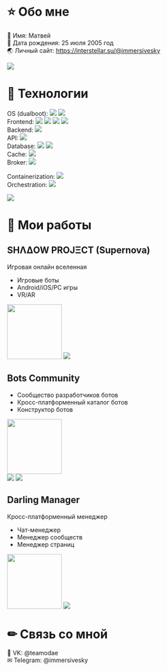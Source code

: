 <h1>⭐ Обо мне</h1>

💬 Имя: Матвей<br />
📅 Дата рождения: 25 июля 2005 год<br />
🌏 Личный сайт: https://interstellar.su/@immersivesky<br />

<img src="https://i.pinimg.com/originals/87/6a/26/876a264b884e2dbcf2d8939bce160291.jpg" />

<h1>🚀 Технологии</h1>

OS (dualboot): <img src="https://img.shields.io/badge/Ubuntu-E95420?style=for-the-badge&logo=ubuntu&logoColor=white"> <img src="https://img.shields.io/badge/Windows-0078D6?style=for-the-badge&logo=windows&logoColor=white" /><br />
Frontend: <img src="https://img.shields.io/badge/React-20232A?style=for-the-badge&logo=react&logoColor=61DAFB"> <img src="https://img.shields.io/badge/JavaScript-F7DF1E?style=for-the-badge&logo=JavaScript&logoColor=white" /> <img src="https://img.shields.io/badge/TypeScript-007ACC?style=for-the-badge&logo=typescript&logoColor=white" /> <img src="https://img.shields.io/badge/Node.js-43853D?style=for-the-badge&logo=node.js&logoColor=white" /><br />
Backend: <img src="https://img.shields.io/badge/Go-00ADD8?style=for-the-badge&logo=go&logoColor=white"><br />
API: <img src="https://img.shields.io/badge/-GraphQL-E10098?style=for-the-badge&logo=graphql&logoColor=white"><br />
Database: <img src="https://img.shields.io/badge/PostgreSQL-316192?style=for-the-badge&logo=postgresql&logoColor=white" /> <img src="https://img.shields.io/badge/MongoDB-4EA94B?style=for-the-badge&logo=mongodb&logoColor=white" /><br />
Cache: <img src="https://img.shields.io/badge/redis-%23DD0031.svg?&style=for-the-badge&logo=redis&logoColor=white"><br />
Broker: <img src="https://img.shields.io/badge/rabbitmq-%23FF6600.svg?&style=for-the-badge&logo=rabbitmq&logoColor=white" /><br />

Containerization: <img src="https://img.shields.io/badge/docker-%230db7ed.svg?style=for-the-badge&logo=docker&logoColor=white" /><br />
Orchestration: <img src="https://img.shields.io/badge/kubernetes-%23326ce5.svg?style=for-the-badge&logo=kubernetes&logoColor=white" /><br />

<img src="https://github-readme-stats.vercel.app/api/top-langs/?username=immersivesky&theme=tokyonight" />

<h1>👔 Мои работы</h1>

<h2>SHΛΔOW PROJΞCT (Supernova)</h2>

Игровая онлайн вселенная
- Игровые боты
- Android/iOS/PC игры
- VR/AR

<img src="https://sun9-27.userapi.com/impg/r5CI2r0SyFXymUI43E_VIC3Z21XaWG9xlf1PBw/a-Uwv-JXJWk.jpg?size=2048x2048&quality=95&sign=4c2851bdc6b61b4f6935e00de38e8b97&type=album" width="128px" height="128px" />

<img src="https://img.shields.io/badge/вконтакте-%232E87FB.svg?&style=for-the-badge&logo=vk&logoColor=white" href="https://vk.com/cdbot" />

<h2>Bots Community</h2>

- Сообщество разработчиков ботов
- Кросс-платформенный каталог ботов
- Конструктор ботов

<img src="https://sun9-53.userapi.com/impg/Ho6r2-yQm7rbaRGyEi0crL2rB8PBkOQqi8moiw/SY8k5BjQZC4.jpg?size=720x720&quality=95&sign=c1eda29a6567c03e70187c5411c9c70a&type=album" width="128px" height="128px" />

<div>
    <img src="https://img.shields.io/badge/вконтакте-%232E87FB.svg?&style=for-the-badge&logo=vk&logoColor=white" href="https://vk.com/botscommunity" /> <img src="https://img.shields.io/badge/GitHub-100000?style=for-the-badge&logo=github&logoColor=white" href="https://github.com/botscommunity" />
</div>

<h2>Darling Manager</h2>

Кросс-платформенный менеджер
- Чат-менеджер
- Менеджер сообществ
- Менеджер страниц

<img src="https://sun9-48.userapi.com/impg/Gnw2grNZYyBfZ7qjGxSyCLqv3oxidHW79IacRQ/mRrV6OYmqY8.jpg?size=2560x2560&quality=95&sign=e5d40d1ea4df7a01410f8a0e4c2fc6d0&type=album" width="128px" height="128px" />

<img src="https://img.shields.io/badge/вконтакте-%232E87FB.svg?&style=for-the-badge&logo=vk&logoColor=white" href="https://vk.com/darlingcontrol" />

<h1>✏ Связь со мной</h1>

🐩 VK: @teamodae<br />
✉ Telegram: @immersivesky<br />